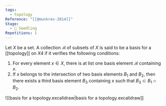```yaml
---
tags:
  - topology
Reference: "[[@munkres-2014]]"
Stage:
  - 🌱 Seedling
Repetitions: 1
---
```

Let $X$ be a set. A collection $\mathcal{B}$ of subsets of $X$ is said to be a basis for a [[topology]] on $X4$ if it verifies the following conditions:
1. For every element $x\in X$, there is at list one basis element $\mathcal{B}$ containing $x$.
2. If $x$ belongs to the intersection of two basis elements ${B}_1$ and ${B}_2$, then there exists a third basis element ${B}_3$ containing $x$ such that ${B}_3 \subset {B}_1 \cap {B}_2$.


![[basis for a topology.excalidraw|basis for a topology.excalidraw]]

